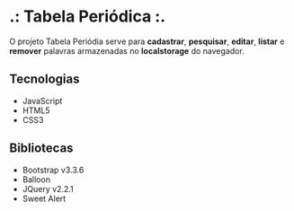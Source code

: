 # .: Tabela Periódica :.
O projeto Tabela Periódia serve para <strong>cadastrar</strong>, <strong>pesquisar</strong>, <strong>editar</strong>, <strong>listar</strong> e <strong>remover</strong> palavras armazenadas no <strong>localstorage</strong> do navegador.

## Tecnologias
- JavaScript
- HTML5
- CSS3

## Bibliotecas
- Bootstrap v3.3.6
- Balloon
- JQuery v2.2.1
- Sweet Alert
